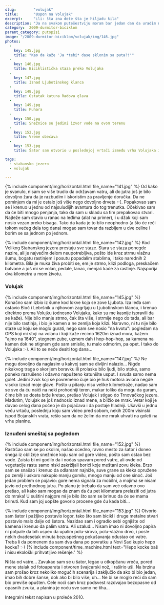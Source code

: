 ```yaml
---
slug:        "volujak"
title:       "Uspon na Volujak"
excerpt:     "ili: šta zna dete šta je hiljadu kila"
description: "Ja na svakom putešestviju moram bar jedan dan da uradim nešto ludo, da li je to uspon na neki vrh sa biciklom na leđima, ili prolazak kozjim stazicama kroz kanjon, ili nošenje bicikla preko nabujale reke ili snežnih smetova... Ovo je bio jedan takav dan."
category:  2009-durmitor-biciklom
parent_category: putopisi
image: "/2009-durmitor-biciklom/volujak/img/146.jpg"
photos:
  -
    key: 145.jpg
    title: "Kao da kaže 'Ja *tebi* dase sklonim sa puta?!'"
  -
    key: 146.jpg
    title: Biciklistička staza preko Volujaka
  -
    key: 147.jpg
    title: Iznad Ljubotinskog klanca
  -
    key: 148.jpg
    title: Ostatak katuna Radova glava
  -
    key: 149.jpg
    title: Puhara
  -
    key: 150.jpg
    title: Snežnice su jedini izvor vode na ovom terenu
  -
    key: 152.jpg
    title: Vreme obećava
  -
    key: 153.jpg
    title: Šator sam otvorio u poslednjoj vrtači između vrha Volujaka i Štita

tags:
  - stabansko jezero
  - volujak

---
```


{% include component/img/horizontal.html file_name="141.jpg" %}
Od kako je svanulo, nisam se više trudio da održavam vatru, ali do jutra još je bilo dovoljno žara da je razbudim i 
iskoristim za pravljenje doručka. Da ne pominjem da mi je ostalo još više nego dovoljno drveta :-). Popakovao sam se i 
krenuo u jednu od najsuludijih avantura do tog trenutka. Očekivao sam da će biti mnogo penjanja, tako da sam u skladu 
sa tim prepakovao stvari. Najteže sam stavio u ranac na leđima (alat na primer), i u džak koji sam nosio vezan preko 
bisaga. Tako da kada je to bilo neophodno (a što će reći tokom većeg dela tog dana) mogao sam tovar da razbijem u dve 
celine i borim se sa jednom po jednom.

{% include component/img/horizontal.html file_name="142.jpg" %}
Kod Velikog Stabanskog jezera prestaju sve staze. Stara se staza ponegde nazire, ali je najvećim delom neupotrebljiva, 
pošto ide kroz strmu vlažnu šumu, bogatu rastinjem i posutu popadalim stablima, i tako narednih 2 kilometra. Bila je 
muka živa probiti se, em je strmo, klizi podloga, preskačem balvane a još mi se volan, pedale, lanac, menjač kače za 
rastinje. Najsporija dva kilometra u mom životu.

### Volujak 

{% include component/img/horizontal.html file_name="145.jpg" %}
Konačno sam izbio iz šume kod lokve koja se zove Ljubota. Iza leđa sam ostavio Bioč i Lebršnik u njihovom zagrljaju u 
Ljubotinskom klancu, i krenuo direktno prema Volujku (odnosno Volujaku, kako su me kasnije ispravili da se kaže). Nije 
bilo manje strmo, čak šta više, i strmije nego do tada, ali bar nije bilo rastinja, i bio je kamen a ne zemlja koja 
klizi. Naravno, ni tu nije bilo staze uz koju se moglo gurati, nego sam sve nosio "na kvotu": pogledam na GPS koji mi 
stoji na volanu i koji kaže recimo 1620m iznad mora, kažem "ajmo na 1640", stegnem zube, uzmem dah i hop-hop-hop, sa 
kamena na kamen dok ne stignem gde sam smislio, tu malo odmorim, pa opet. I tako do Volujaka :-). Ali to se neće desiti 
tog dana...

{% include component/img/horizontal.html file_name="147.jpg" %}
Ne mogu dovoljno da naglasim u kakvoj sam se divljini nalazio... Nigde nikakvog traga o skorijem boravku ili prolasku 
bilo ljudi, bilo stoke, samo poneko razrušeno i odavno napušteno katunište usput. I svuda samo nema golet. Jedini zvuk 
koji se povremeno čuje bio je huk motora aviona negde visoko iznad moje glave. Pošto u pitanju nisu velike kilometraže, 
nadao sam se sve da ću naići na neki prohodniji teren, makar toliko da mogu da guram, čime bih se dosta brže kretao, 
prešao Volujak i stigao do Trnovačkog jezera. Mađutim, Volujak se još nadnosio iznad mene, a bližio se mrak. Vetar koji 
je duvao celog dana počeo je da pojačava i da postaje hladniji. Ušavši u jednu veću vrtaču, poslednju koju sam video 
pred sobom, nekih 200m visinski ispod Bojanskih vrata, rešio sam da ne želim da me mrak uhvati na goleti na vrhu planine.

### Iznuđeni smeštaj sa pogledom

{% include component/img/horizontal.html file_name="152.jpg" %}
Rastrčao sam se po okolini, našao ocedno, ravno mesto za šator i doneo snega iz obližnje snežnice koju sam od gore video, 
pošto sam ostao bez vode. Zaista bi mi godilo da i noćas spavam pored vatre, ali ovde od vegetacije rastu samo niski 
zakržljali borići koje meštani zovu kleka. Brzo sam se snašao i krenuo da odlamam najniže, suve grane sa kleka opružene 
po zemlji i uskoro nakupio manju gomilu, mnogo manju od one sinoć. Još jedan problem se pojavio: gore nema signala za 
mobilni, a mojima se nisam javio od prethodnog jutra. Po planu je trebalo da sam već odavno ovo prešao, ali kako sam 
mogao da znam da ću pet kilometara prelaziti od jutra do mraka! U suštini najgore mi je bilo što sam se brinuo da će se 
mama brinuti. Kud sam joj uopšte govorio procene gde ću kada biti...

{% include component/img/horizontal.html file_name="153.jpg" %}
Otvorio sam šator i pažljivo postavio logor, tako što sam bicikl i druge metalne stvari postavio malo dalje od šatora. 
Nazidao sam i ogradio sebi ognjište od kamena i krenuo da palim vatru. Ali uzalud... Nisam imao ni dovoljno papira ni 
potpale da bih uspeo da upalim polu-sirovo, polu-vlažno drvo, i posle nekih dvadesetak minuta bezuspešnog pokušavanja 
odustao od vatre. Treba li da pomenem da sam dva dana po povratku u Novi Sad kupio hepo kocke? :-)
{% include component/time_machine.html text="Hepo kocke baš i nisu ekološki prihvatljivo rešenje." %}

Ništa od vatre... Zavukao sam se u šator, legao u otkopčanu vreću, pored mene stalak od fotoaparata i otvoren švajcarski 
nož, i raširio uši. Na brzinu sam prošao kroz nekoliko mogućih scenarija i zaključio da ako bi bio jedan, imao bih dobre 
šanse, dok ako bi bilo više, uh... Ne bi se moglo reći da sam bio previše opušten. Cele noći sam kroz podsvest razdvajao 
bezopasne od opasnih zvuka, a planina je noću sve samo ne tiha...

<span class="caption text-muted pull-right">Integralni tekst napisan u proleće 2010.</span>